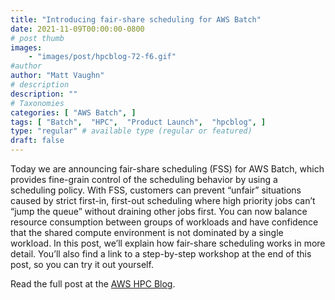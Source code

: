 ```yaml
---
title: "Introducing fair-share scheduling for AWS Batch"
date: 2021-11-09T00:00:00-0800
# post thumb
images:
    - "images/post/hpcblog-72-f6.gif"
#author
author: "Matt Vaughn"
# description
description: ""
# Taxonomies
categories: [ "AWS Batch", ]
tags: [ "Batch",  "HPC",  "Product Launch",  "hpcblog", ]
type: "regular" # available type (regular or featured)
draft: false
---
```


Today we are announcing fair-share scheduling (FSS) for AWS Batch, which provides fine-grain control of the scheduling behavior by using a scheduling policy. With FSS, customers can prevent “unfair” situations caused by strict first-in, first-out scheduling where high priority jobs can’t “jump the queue” without draining other jobs first. You can now balance resource consumption between groups of workloads and have confidence that the shared compute environment is not dominated by a single workload. In this post, we’ll explain how fair-share scheduling works in more detail. You’ll also find a link to a step-by-step workshop at the end of this post, so you can try it out yourself.

Read the full post at the [AWS HPC Blog](https://aws.amazon.com/blogs/hpc/introducing-fair-share-scheduling-for-aws-batch/).
